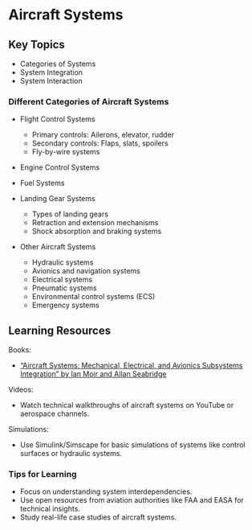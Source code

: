 # Aircraft Systems

## Key Topics
- Categories of Systems
- System Integration
- System Interaction

### Different Categories of Aircraft Systems
- Flight Control Systems
  - Primary controls: Ailerons, elevator, rudder
  - Secondary controls: Flaps, slats, spoilers
  - Fly-by-wire systems
 
- Engine Control Systems

- Fuel Systems

- Landing Gear Systems
  - Types of landing gears
  - Retraction and extension mechanisms
  - Shock absorption and braking systems

- Other Aircraft Systems
  - Hydraulic systems
  - Avionics and navigation systems
  - Electrical systems 
  - Pneumatic systems
  - Environmental control systems (ECS)
  - Emergency systems
  
## Learning Resources

Books:
- [“Aircraft Systems: Mechanical, Electrical, and Avionics Subsystems Integration” by Ian Moir and Allan Seabridge](https://github.com/abhx7/Aerospace-Engineering/blob/main/Aircrafts/Aircraft%20Systems%20Mechanical%2C%20Electrical%2C%20and%20Avionics%20Subsystems%20Integration%20-%20Ian%20Moir%20and%20Allan%20Seabridge.pdf)

Videos:
- Watch technical walkthroughs of aircraft systems on YouTube or aerospace channels.

Simulations:
- Use Simulink/Simscape for basic simulations of systems like control surfaces or hydraulic systems.

### Tips for Learning
- Focus on understanding system interdependencies.
- Use open resources from aviation authorities like FAA and EASA for technical insights.
- Study real-life case studies of aircraft systems.
